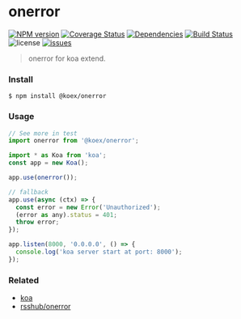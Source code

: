 # onerror

[![NPM version](https://img.shields.io/npm/v/@koex/onerror.svg?style=flat)](https://www.npmjs.com/package/@koex/onerror)
[![Coverage Status](https://img.shields.io/coveralls/koexjs/onerror.svg?style=flat)](https://coveralls.io/r/koexjs/onerror)
[![Dependencies](https://img.shields.io/david/koexjs/onerror.svg)](https://github.com/koexjs/onerror)
[![Build Status](https://travis-ci.com/koexjs/onerror.svg?branch=master)](https://travis-ci.com/koexjs/onerror)
![license](https://img.shields.io/github/license/koexjs/onerror.svg)
[![issues](https://img.shields.io/github/issues/koexjs/onerror.svg)](https://github.com/koexjs/onerror/issues)

> onerror for koa extend.

### Install

```
$ npm install @koex/onerror
```

### Usage

```javascript
// See more in test
import onerror from '@koex/onerror';

import * as Koa from 'koa';
const app = new Koa();

app.use(onerror());

// fallback
app.use(async (ctx) => {
  const error = new Error('Unauthorized');
  (error as any).status = 401;
  throw error;
});

app.listen(8000, '0.0.0.0', () => {
  console.log('koa server start at port: 8000');
});
```

### Related
* [koa](https://github.com/koajs/koa)
* [rsshub/onerror](https://github.com/DIYgod/RSSHub/blob/master/middleware/onerror.js)